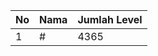| No | Nama            | Jumlah Level |
|----|-----------------|--------------|
| 1  | #    |    4365        |
